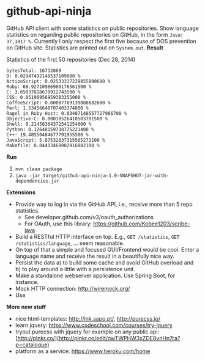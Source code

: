 github-api-ninja
================

GitHub API client with some statistics on public repositories. Show language statistics on regarding public 
repositories on GitHub, in the form `Java: 37,3817 %`. Currently I only respect the first five because of DOS 
prevention on GitHub site. Statistics are printed out on `System.out`.
**Result**

Statistics of the first 50 repositories (Dec 28, 2014)

```
bytesTotal: 16732869
D: 0.02947492148537109800 %
ActionScript: 0.02533337229855800600 %
Ruby: 68.92710986980176561500 %
C: 3.65037818678912743500 %
CSS: 0.05196956959383355000 %
CoffeeScript: 0.00007769139888682600 %
Perl: 1.53456648707403374800 %
Ragel in Ruby Host: 0.03487148557727906700 %
Objective-C: 0.00018526410503781500 %
Shell: 0.21458364372541254000 %
Python: 0.12648159738775221400 %
C++: 19.48550484677791955500 %
JavaScript: 5.87532837315585271100 %
Makefile: 0.04413469082916982100 %
```

**Run**

1. `mvn clean package`
2. `java -jar target/github-api-ninja-1.0-SNAPSHOT-jar-with-dependencies.jar`

**Extensions**

- Provide way to log in via the GitHub API, i.e., receive more than 5 repo statistics. 
  - See developer.github.com/v3/oauth_authorizations
  - For OAuth, use this library: https://github.com/Kobee1203/scribe-java
- Build a RESTful HTTP interface on top. E.g., `GET /statistics`, `GET /statistics/language`, ... seem reasonable.
- On top of that a simple and focused GUI/Frontend would be cool. Enter a language name and receive the result in a 
beautifully nice way. 
- Persist the data a) to build some cache and avoid GitHub overload and b) to play around a little with a persistence
 unit.
- Make a standalone webserver application. Use Spring Boot, for instance.
- Mock HTTP connection: http://wiremock.org/
- Use

**More new stuff**

- nice html-templates: http://ink.sapo.pt/, http://purecss.io/
- learn jquery: https://www.codeschool.com/courses/try-jquery
- tryout purecss with jquery for example on any public api: [http://plnkr.co/](http://plnkr.co/edit/owTWPHW3xZDE8vnHn7ra?p=catalogue)
- platform as a service: https://www.heroku.com/home
